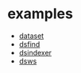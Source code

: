 
# examples

+ [dataset](dataset/)
+ [dsfind](dsfind/)
+ [dsindexer](dsindexer/)
+ [dsws](dsws/)






































































